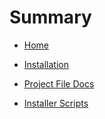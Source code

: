 # Summary

- [Home](./index.md)

- [Installation](./installation.md)

- [Project File Docs](./project.md)

- [Installer Scripts](./scripts.md)